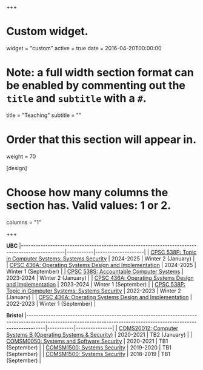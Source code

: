 +++
# Custom widget.
widget = "custom"
active = true
date = 2016-04-20T00:00:00

# Note: a full width section format can be enabled by commenting out the `title` and `subtitle` with a `#`.
title = "Teaching"
subtitle = ""

# Order that this section will appear in.
weight = 70

[design]
  # Choose how many columns the section has. Valid values: 1 or 2.
  columns = "1"

+++

**UBC**
|------------------------------------------------------------------------------------------------|-----------|--------------------|
| [CPSC 538P: Topic in Computer Systems: Systems Security](https://tfjmp.org/UBC-CPSC-538P/) | 2024-2025 | Winter 2 (January) |
| [CPSC 436A: Operating Systems Design and Implementation](https://tfjmp.org/UBC-CPSC-436A/) | 2024-2025 | Winter 1 (September) |
| [CPSC 538S: Accountable Computer Systems](https://tfjmp.org/ubc-accountable-computer-systems/) | 2023-2024 | Winter 2 (January) |
| [CPSC 436A: Operating Systems Design and Implementation](https://tfjmp.org/UBC-CPSC-436A/) | 2023-2024 | Winter 1 (September) |
| [CPSC 538P: Topic in Computer Systems: Systems Security](./post/2022-538p/) | 2022-2023 | Winter 2 (January) |
| [CPSC 436A: Operating Systems Design and Implementation](https://www.students.cs.ubc.ca/~cs-436a/index.html) | 2022-2023 | Winter 1 (September) |

**Bristol**
|--------------------------------------------------------------------------------------------------------------------------------------------------------------------|-----------|---------------|
| [COMS20012: Computer Systems B (Operating Systems & Security)](https://www.bris.ac.uk/unit-programme-catalogue/UnitDetails.jsa?ayrCode=20%2F21&unitCode=COMS20012) | 2020-2021 | TB2 (January) |
| [COMSM0050: Systems and Software Security](https://www.bris.ac.uk/unit-programme-catalogue/UnitDetails.jsa?ayrCode=20%2F21&unitCode=COMSM0050) | 2020-2021 | TB1 (September) |
| [COMSM1500: Systems Security](https://www.bris.ac.uk/unit-programme-catalogue/UnitDetails.jsa?ayrCode=19%2F20&unitCode=COMSM1500) | 2019-2020 | TB1 (September) |
| [COMSM1500: Systems Security](https://www.bris.ac.uk/unit-programme-catalogue/UnitDetails.jsa?ayrCode=18%2F19&unitCode=COMSM1500) | 2018-2019 | TB1 (September) |
